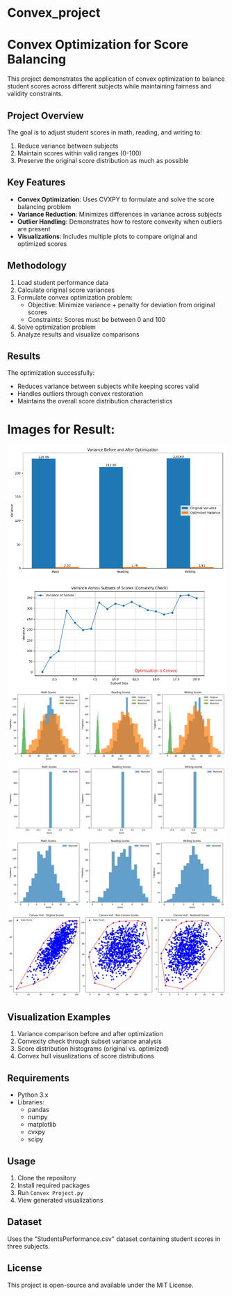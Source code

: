 # Convex_project
# Convex Optimization for Score Balancing

This project demonstrates the application of convex optimization to balance student scores across different subjects while maintaining fairness and validity constraints.

## Project Overview

The goal is to adjust student scores in math, reading, and writing to:
1. Reduce variance between subjects
2. Maintain scores within valid ranges (0-100)
3. Preserve the original score distribution as much as possible

## Key Features

- **Convex Optimization**: Uses CVXPY to formulate and solve the score balancing problem
- **Variance Reduction**: Minimizes differences in variance across subjects
- **Outlier Handling**: Demonstrates how to restore convexity when outliers are present
- **Visualizations**: Includes multiple plots to compare original and optimized scores

## Methodology

1. Load student performance data
2. Calculate original score variances
3. Formulate convex optimization problem:
   - Objective: Minimize variance + penalty for deviation from original scores
   - Constraints: Scores must be between 0 and 100
4. Solve optimization problem
5. Analyze results and visualize comparisons

## Results

The optimization successfully:
- Reduces variance between subjects while keeping scores valid
- Handles outliers through convex restoration
- Maintains the overall score distribution characteristics

# Images for Result:

![](Presentation/Figure_1.png)
![](Presentation/Figure_2.png)
![](Presentation/Figure_3.png)
![](Presentation/Figure_4.png)
![](Presentation/Figure_5.png)
![](Presentation/Figure_6.png)


## Visualization Examples

1. Variance comparison before and after optimization
2. Convexity check through subset variance analysis
3. Score distribution histograms (original vs. optimized)
4. Convex hull visualizations of score distributions

## Requirements

- Python 3.x
- Libraries:
  - pandas
  - numpy
  - matplotlib
  - cvxpy
  - scipy

## Usage

1. Clone the repository
2. Install required packages
3. Run `Convex Project.py`
4. View generated visualizations

## Dataset

Uses the "StudentsPerformance.csv" dataset containing student scores in three subjects.

## License

This project is open-source and available under the MIT License.
